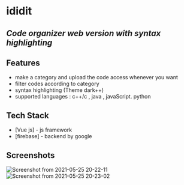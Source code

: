 # ididit
## _Code organizer web version with syntax highlighting_

## Features

- make a category and upload the code access whenever you want
- filter codes according to category
- syntax highlighting (Theme dark++)
- supported languages : c++/c , java , javaScript. python

## Tech Stack
- [Vue js] -  js framework 
- [firebase] - backend by google

## Screenshots
![Screenshot from 2021-05-25 20-22-11](https://user-images.githubusercontent.com/55027190/119519562-2ac1fe00-bd97-11eb-9b48-e2661104144a.png)
![Screenshot from 2021-05-25 20-23-02](https://user-images.githubusercontent.com/55027190/119519445-0cf49900-bd97-11eb-8d32-cbd8403d9b53.png)
